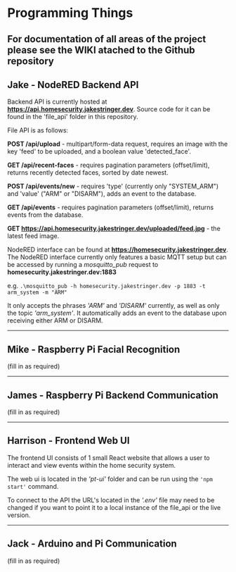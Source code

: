 # Programming Things #
## For documentation of all areas of the project please see the WIKI atached to the Github repository ##


## Jake - NodeRED Backend API ##
Backend API is currently hosted at **https://api.homesecurity.jakestringer.dev**. Source code for it can be found in the 'file_api' folder in this repository.

File API is as follows:

**POST /api/upload** - multipart/form-data request, requires an image with the key 'feed' to be uploaded, and a boolean value 'detected_face'.

**GET /api/recent-faces** - requires pagination parameters (offset/limit), returns recently detected faces, sorted by date newest.

**POST /api/events/new** - requires 'type' (currently only "SYSTEM_ARM") and 'value' ("ARM" or "DISARM"), adds an event to the database.

**GET /api/events** - requires pagination parameters (offset/limit), returns events from the database.

**GET https://api.homesecurity.jakestringer.dev/uploaded/feed.jpg** - the latest feed image.


NodeRED interface can be found at **https://homesecurity.jakestringer.dev**.
The NodeRED interface currently only features a basic MQTT setup but can be accessed by running a *mosquitto_pub* request to **homesecurity.jakestringer.dev:1883**

e.g. `.\mosquitto_pub -h homesecurity.jakestringer.dev -p 1883 -t arm_system -m "ARM"`

It only accepts the phrases *'ARM'* and *'DISARM'* currently, as well as only the topic *'arm_system'*. It automatically adds an event to the database upon receiving either ARM or DISARM.

---

## Mike - Raspberry Pi Facial Recognition ##
(fill in as required)

---

## James - Raspberry Pi Backend Communication ##
(fill in as required)

---

## Harrison - Frontend Web UI ##
The frontend UI consists of 1 small React website that allows a user to interact and view events within the home security system.

The web ui is located in the *'pt-ui'* folder and can be run using the `'npm start'` command.

To connect to the API the URL's located in the *'.env'* file may need to be changed if you want to point it to a local instance of the file_api or the live version.

---

## Jack - Arduino and Pi Communication ##
(fill in as required)